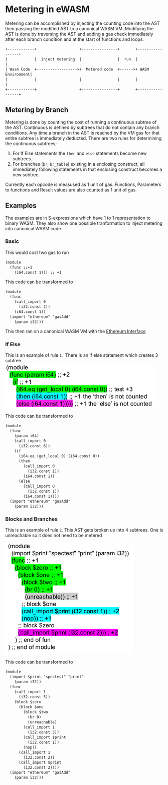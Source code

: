 # Metering in eWASM
Metering can be accomplished by injecting the counting code into the AST then passing the modified AST to a canonical WASM VM. Modifying the AST is done by traversing the AST and adding a gas check immediately after each branch condition and at the start of functions and loops.

```
+------------+                   +----------------+       +-----------------+
|            |  inject metering  |                |  run  |                 |
| Wasm Code  +------------------>+  Metered code  +------>+ WASM Environment|
|            |                   |                |       |                 |
+------------+                   +----------------+       +-----------------+
```


## Metering by Branch
Metering is done by counting the cost of running a continuous subtree of the AST.  Continuous is defined by subtrees that do not contain any branch conditions. Any time a branch in the AST is reached by the VM gas for that entire subtree is immediately deducted. There are two rules for determining the continuous subtrees;

1. For If Else statements the `then` and `else` statements become new subtrees.
2. For branches (`br`, `br_table`) existing in a enclosing construct; all immediately following statements in that enclosing construct becomes a new subtree.

Currently each opcode is measused as 1 unit of gas. Functions, Parameters to functions and Result values are also counted as  1 unit of gas.

## Examples
The examples are in S-expressions which have 1 to 1 representation to binary WASM. They also show one possible tranformation to inject metering into canonical WASM code. 
### Basic
This would cost two gas to run
```
(module
  (func ;;+1
    (i64.const 1))) ;; +1
```
This code can be transformed to 
```
(module
  (func
    (call_import 0
      (i32.const 2))
    (i64.const 1))
  (import "ethereum" "gasAdd"
    (param i32)))
```
This then ran on a canonical WASM VM with the [Ethereum Interface](https://github.com/ethereum/evm2.0-design/blob/master/eth_interface.md) 

### If Else
This is an example of rule `1.` There is an if else statement which creates 3 subtree. 
![if else](./assests/if.png)

This code can be transformed to 
```
(module
  (func
    (param i64)
    (call_import 0
      (i32.const 6))
    (if
      (i64.eq (get_local 0) (i64.const 0))
      (then
        (call_import 0
          (i32.const 1))
        (i64.const 1))
      (else
        (call_import 0
          (i32.const 1))
        (i64.const 1))))
  (import "ethereum" "gasAdd"
    (param i32)))
```
### Blocks and Branches
This is an example of rule `2`. This AST gets broken up into 4 subtrees. One is unreachable so it does not need to be metered

![if else](./assests/blocks.png)

This code can be transformed to 

```
(module
  (import $print "spectest" "print"
    (param i32))
  (func
    (call_import 1
      (i32.const 5))
    (block $zero
      (block $one
        (block $two
          (br 0)
          (unreachable)
        (call_import 1
          (i32.const 3))
        (call_import $print
          (i32.const 1))
        (nop))
      (call_import 1
        (i32.const 2))
      (call_import $print
        (i32.const 2))))
  (import "ethereum" "gasAdd"
    (param i32)))
```
